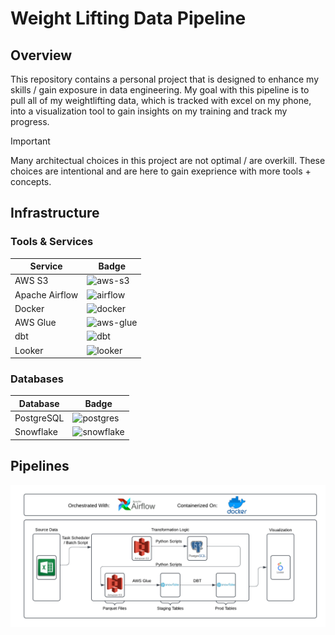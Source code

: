 # Weight Lifting Data Pipeline

## Overview
This repository contains a personal project that is  designed to enhance my skills / gain exposure in data engineering. My goal with this pipeline is to pull all of my weightlifting data, which is tracked with excel on my phone, into a visualization tool to gain insights on my training and track my progress. 

> [!IMPORTANT]
> Many architectual choices in this project are not optimal / are overkill. These choices are intentional and are here to gain exeprience with more tools + concepts.

## Infrastructure  

### Tools & Services  

| Service       | Badge                                                                                     |  
|---------------|-------------------------------------------------------------------------------------------|  
| AWS S3        | ![aws-s3](https://img.shields.io/badge/AWS_S3-569A31?style=flat-square&logo=amazons3&logoColor=white)   |  
| Apache Airflow| ![airflow](https://img.shields.io/badge/Apache_Airflow-017CEE?style=flat-square&logo=apache-airflow&logoColor=white) |  
| Docker        | ![docker](https://img.shields.io/badge/Docker-2496ED?style=flat-square&logo=docker&logoColor=white)      |  
| AWS Glue      | ![aws-glue](https://img.shields.io/badge/AWS_Glue-232F3E?style=flat-square&logo=amazons3&logoColor=white) |  
| dbt           | ![dbt](https://img.shields.io/badge/dbt-FF694B?style=flat-square&logo=dbt&logoColor=white)              |  
| Looker        | ![looker](https://img.shields.io/badge/Looker-4285F4?style=flat-square&logo=looker&logoColor=white)      |  

### Databases  

| Database       | Badge                                                                                     |  
|----------------|-------------------------------------------------------------------------------------------|  
| PostgreSQL     | ![postgres](https://img.shields.io/badge/PostgreSQL-4169E1?style=flat-square&logo=postgresql&logoColor=white) |  
| Snowflake      | ![snowflake](https://img.shields.io/badge/Snowflake-29B5E8?style=flat-square&logo=snowflake&logoColor=white)   |  

## Pipelines 


![Page 1](images/dataPipelineDiagram.png)
